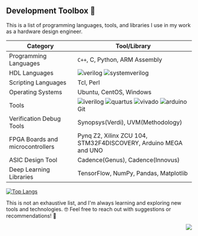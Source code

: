 ## Development Toolbox 🔧

This is a list of programming languages, tools, and libraries I use in my work as a hardware design engineer.

| Category | Tool/Library |
| ------| ----- |
| Programming Languages | `C++`, C, Python, ARM Assembly |
| HDL Languages | ![verilog](https://img.shields.io/badge/-Verilog-8985F0.svg) ![systemverilog](https://img.shields.io/badge/-SystemVerilog-CAD09D.svg) |
| Scripting Languages | Tcl, Perl |
| Operating Systems | Ubuntu, CentOS, Windows |
| Tools |![iverilog](https://img.shields.io/badge/-iverilog-green.svg) ![quartus](https://img.shields.io/badge/-Quartus-blue.svg?logo=intel&logoColor=ffffff) ![vivado](https://img.shields.io/badge/-Vivado-FF1010.svg?logo=xilinx&logoColor=ffffff) ![arduino](https://img.shields.io/badge/-Arduino-00979D.svg?logo=arduino&logoColor=ffffff)  Git |
| Verification Debug Tools | Synopsys(Verdi), UVM(Methodology) |
| FPGA Boards and microcontrollers | Pynq Z2, Xilinx ZCU 104, STM32F4DISCOVERY, Arduino MEGA and UNO |
| ASIC Design Tool | Cadence(Genus), Cadence(Innovus) |
| Deep Learning Libraries | TensorFlow, NumPy, Pandas, Matplotlib |

[![Top Langs](https://github-readme-stats.vercel.app/api/top-langs/?username=Abhiiishekyadav&layout=compact&langs_count=4)]()


This is not an exhaustive list, and I'm always learning and exploring new tools and technologies. :nerd_face: Feel free to reach out with suggestions or recommendations! :wave:


<img align="right" src="https://komarev.com/ghpvc/?username=Abhiiishekyadav&color=yellow">
